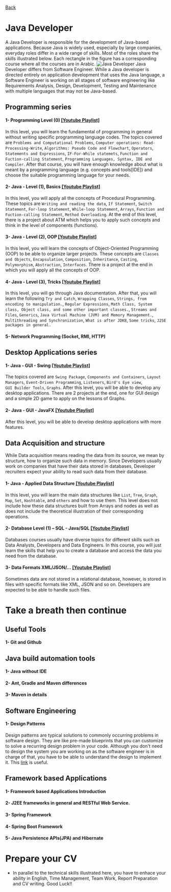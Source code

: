 [Back](https://github.com/aorogat/Data-Science-and-Software-Engineering/blob/master/README.md)
# Java Developer
A Java Developer is responsible for the development of Java-based applications. Because Java is widely used, especially by large companies, everyday roles differ in a wide range of skills. Most of the roles share the skills illustrated below. Each rectangle in the figure has a corresponding course where all the courses are in Arabic.
![Java Developer](javaDeveloper.png)
Java Developer differs from Software Engineer. While a Java developer is directed entirely on application development that uses the Java language, a Software Engineer is working on all stages of software engineering like Requirements Analysis, Design, Development, Testing and Maintenance with multiple languages that may not be Java-based.

## Programming series
#### 1- Programming Level (0) [\[Youtube Playlist\]](https://www.youtube.com/playlist?list=PL73bE5x5W-IDgkSxUQx9GCv0vBQPjBNuJ)
In this level, you will learn the fundamental of programming in general without writing specific programming language codes. 
The topics covered are 
`Problems and Computational Problems`, 
`Computer operations: Read-Processing-Write`, 
`Algorithms: Pseudo Code and Flowchart`, 
`Operators`, 
`Statements and Expressions`, 
`IF-For-While statemets`, 
`Function and Fuction-calling Statement`, 
`Programming Languages, Syntax, IDE and Compiler`.
After that course, you will have enough knowledge about what is meant by a programming language (e.g. concepts and tools[IDE]) and choose the suitable programming language for your needs.

#### 2- Java - Level (1), Basics  [\[Youtube Playlist\]](https://www.youtube.com/playlist?list=PL73bE5x5W-IDK_ksDRHQRDW_7qvUAWgfy)
In this level, you will apply all the concepts of Procedural Programming. 
These topics are 
`Writing and reading the data`, 
`If Statement`, 
`Switch Statement`, 
`For-loop Statement`, 
`While-loop Statement`, 
`Arrays`, 
`Function and Fuction-calling Statement`, 
`Method Overloading`. 
At the end of this level, there is a project about ATM which helps you to apply such concepts and think in the level of components (functions).

#### 3- Java - Level (2), OOP [\[Youtube Playlist\]](https://www.youtube.com/playlist?list=PL73bE5x5W-IDXOPAssRtlfJzh_Dbl9wxL)
In this level, you will learn the concepts of Object-Oriented Programming (OOP) to be able to organize larger projects. These concepts are 
`Classes and Objects`, 
`Encapsulation`, 
`Composition`, 
`Inheritance`, 
`Casting`, 
`Polymorphism`, 
`Abstraction`, 
`Interfaces`. 
There is a project at the end in which you will apply all the concepts of OOP. 

#### 4- Java - Level (3), Tricks [\[Youtube Playlist\]]()
In this level, you will go through Java documentation. After that, you will learn the following 
`Try and Catch`, 
`Wrapping Classes`, 
`Strings, from encoding to manipulation.`, 
`Regular Expressions`, 
`Math Class, System class, Object class, and some other important classes.`, 
`Streams and Files`, 
`Generics`, 
`Java Virtual Machine (JVM) and Memory Management.`, 
`Multithreading and Synchronization`, 
`What is after JDK8`, 
`Some tricks`, 
`J2SE packages in general.`

#### 5- Network Programming (Socket, RMI,  HTTP)


## Desktop Applications series
#### 1- Java - GUI - Swing [\[Youtube Playlist\]](https://www.youtube.com/playlist?list=PL73bE5x5W-IA8t-LdfAli-7uM9ctsZzrJ)
The topics covered are 
`Swing Package`, 
`Components and Containers`, 
`Layout Managers`, 
`Event-Driven Programming`, 
`Listeners`, 
`Bird's Eye view`,  
`GUI Builder Tools`,
`Graphs`.
After this level, you will be able to develop any desktop applications. There are 2 projects at the end, one for GUI design and a simple 2D game to apply on the lessons of Graphs.

#### 2- Java - GUI - JavaFX [\[Youtube Playlist\]](https://www.youtube.com/playlist?list=PL73bE5x5W-IA8t-LdfAli-7uM9ctsZzrJ)
After this level, you will be able to develop desktop applications with more features. 


## Data Acquisition and structure
While Data acquisition means reading the data from its source, we mean by structure, how to organize such data in memory. Since Developers usually work on companies that have their data stored in databases, Developer recruiters expect your ability to read such data from their database. 
#### 1- Java - Applied Data Structure [\[Youtube Playlist\]](https://www.youtube.com/playlist?list=PL73bE5x5W-ICLzNwt5aAjnstOlqNgtqMJ)
In this level, you will learn the main data structures like `List`, `Tree`, `Graph`, `Map`, `Set`, `Hashtable`, and `others` and how to use them. This level does not include how these data structures built from Arrays and nodes as well as does not include the theoretical illustration of their corresponding operations. 
#### 2- Database Level (1) – SQL - Java/SQL [\[Youtube Playlist\]](https://www.youtube.com/playlist?list=PL73bE5x5W-IDErOUNGLYUXFcw2Tan_BAq)
Databases courses usually have diverse topics for different skills such as Data Analysts, Developers and Data Engineers. In this course, you will just learn the skills that help you to create a database and access the data you need from the database.
#### 3- Data Formats XML/JSON/… [\[Youtube Playlist\]]()
Sometimes data are not stored in a relational database, however, is stored in files with specific formats like XML, JSON and so on. Developers are expected to be able to handle such files.

# Take a breath then continue 

## Useful Tools
#### 1- Git and Github

## Java build automation tools 
#### 1- Java without IDE
#### 2- Ant, Gradle and Maven differences 
#### 3- Maven in details 


## Software Engineering 
#### 1- Design Patterns 
Design patterns are typical solutions to commonly occurring problems in software design. They are like pre-made blueprints that you can customize to solve a recurring design problem in your code.
Although you don't need to design the system you are working on as the software engineer is in charge of that, you have to be able to understand the design to implement it. 
This [link](https://refactoring.guru/design-patterns/java) is useful.


## Framework based Applications 
#### 1- Framework based Applications Introduction
#### 2- J2EE frameworks in general and RESTful Web Service.
#### 3- Spring Framework 
#### 4- Spring Boot Framework 
#### 5- Java Persistence APIs(JPA) and Hibernate

# Prepare your CV
* In parallel to the technical skills illustrated here, you have to enhace your ability in English, Time Management, Team Work, Report Preparation and CV writing. Good Luck!!
